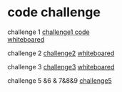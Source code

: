 # code challenge 
challenge 1 
[challenge1 code ](challeng1.java)  
[whiteboared](chaleng1.jpg)
 
challenge 2 
[challenge2](main.java)
[whiteboared](whitbored.png)

challenge 3 
[challenge3](challenge2.java)
[whiteboared](challend3.png)

challenge 5 &6 & 7&8&9
[challenge5](javascript/code-challenges/Main)
